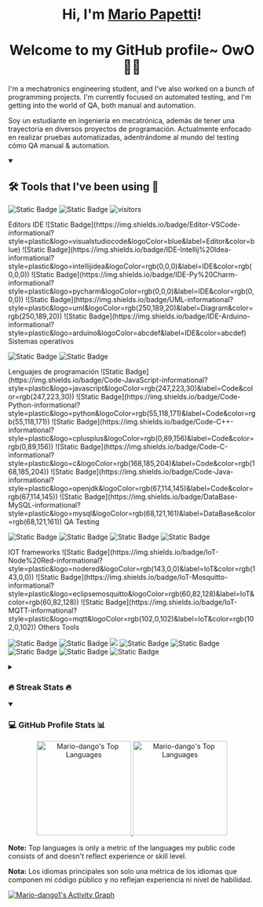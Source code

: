 <h1 align="center">Hi, I'm <a href="https://github.com/Mario-dango/">Mario Papetti</a>!</h1>
<h1 align="center">Welcome to my GitHub profile~ OwO 👨‍💻</h1>

<p>I'm a mechatronics engineering student, and I've also worked on a bunch of programming projects. I'm currently focused on automated testing, and I'm getting into the world of QA, both manual and automation.</p>
<p>Soy un estudiante en ingeniería en mecatrónica, además de tener una trayectoria en diversos proyectos de programación. Actualmente enfocado en realizar pruebas automatizadas, adentrándome al mundo del testing cómo QA manual & automation.</p>

<details open> 
  <summary><h2>🛠️ Tools that I've been using 🧰</h2></summary> 
  
  <!-- [![Open Source Love](https://badges.frapsoft.com/os/v1/open-source.svg?v=102)](https://github.com/ellerbrock/open-source-badge/) -->
  ![Static Badge](https://img.shields.io/badge/Open%20Source-open?style=plastic&logo=opensourceinitiative&logoColor=black&color=%233DA639)
  ![Static Badge](https://img.shields.io/badge/Open%20Hardware-open?style=plastic&logo=opensourcehardware&logoColor=black&color=%230099B0)
  ![visitors](https://visitor-badge.laobi.icu/badge?page_id=Mario-dango.Mario-dango)
  
  <!--> Editors IDE 
  ![Static Badge](https://img.shields.io/badge/Editor-VSCode-informational?style=plastic&logo=visualstudiocode&logoColor=blue&label=Editor&color=blue)
  ![Static Badge](https://img.shields.io/badge/IDE-Intellij%20Idea-informational?style=plastic&logo=intellijidea&logoColor=rgb(0,0,0)&label=IDE&color=rgb(0,0,0))
  ![Static Badge](https://img.shields.io/badge/IDE-Py%20Charm-informational?style=plastic&logo=pycharm&logoColor=rgb(0,0,0)&label=IDE&color=rgb(0,0,0))
  ![Static Badge](https://img.shields.io/badge/UML-informational?style=plastic&logo=uml&logoColor=rgb(250,189,20)&label=Diagram&color=rgb(250,189,20))
  ![Static Badge](https://img.shields.io/badge/IDE-Arduino-informational?style=plastic&logo=arduino&logoColor=abcdef&label=IDE&color=abcdef)
  
  <!--> Sistemas operativos
  ![Static Badge](https://img.shields.io/badge/Windows-informational?style=plastic&logo=windows&logoColor=blue&label=OS&color=black)
  ![Static Badge](https://img.shields.io/badge/Linux-informational?style=plastic&logo=linux&logoColor=blue&label=OS&color=black)
  
  <!--> Lenguajes de programación
  ![Static Badge](https://img.shields.io/badge/Code-JavaScript-informational?style=plastic&logo=javascript&logoColor=rgb(247,223,30)&label=Code&color=rgb(247,223,30))
  ![Static Badge](https://img.shields.io/badge/Code-Python-informational?style=plastic&logo=python&logoColor=rgb(55,118,171)&label=Code&color=rgb(55,118,171))
  ![Static Badge](https://img.shields.io/badge/Code-C++-informational?style=plastic&logo=cplusplus&logoColor=rgb(0,89,156)&label=Code&color=rgb(0,89,156))
  ![Static Badge](https://img.shields.io/badge/Code-C-informational?style=plastic&logo=c&logoColor=rgb(168,185,204)&label=Code&color=rgb(168,185,204))
  ![Static Badge](https://img.shields.io/badge/Code-Java-informational?style=plastic&logo=openjdk&logoColor=rgb(67,114,145)&label=Code&color=rgb(67,114,145))
  ![Static Badge](https://img.shields.io/badge/DataBase-MySQL-informational?style=plastic&logo=mysql&logoColor=rgb(68,121,161)&label=DataBase&color=rgb(68,121,161))
  
  <!--> QA Testing
  ![Static Badge](https://img.shields.io/badge/Testing-Cypress-informational?style=plastic&logo=cypress&logoColor=rgb(23,32,44)&label=Testing&color=rgb(23,32,44))
  ![Static Badge](https://img.shields.io/badge/Testing-Cucumber-informational?style=plastic&logo=cucumber&logoColor=rgb(35,217,108)&label=Testing&color=rgb(35,217,108))
  ![Static Badge](https://img.shields.io/badge/Testing-Selenium-informational?style=plastic&logo=selenium&logoColor=rgb(67,176,42)&label=Testing&color=rgb(67,176,42))
  ![Static Badge](https://img.shields.io/badge/Testing-Pytest-informational?style=plastic&logo=pytest&logoColor=#0A9EDC&label=Testing&color=#0A9EDC)
  
  <!--> IOT frameworks
  ![Static Badge](https://img.shields.io/badge/IoT-Node%20Red-informational?style=plastic&logo=nodered&logoColor=rgb(143,0,0)&label=IoT&color=rgb(143,0,0))
  ![Static Badge](https://img.shields.io/badge/IoT-Mosquitto-informational?style=plastic&logo=eclipsemosquitto&logoColor=rgb(60,82,128)&label=IoT&color=rgb(60,82,128))
  ![Static Badge](https://img.shields.io/badge/IoT-MQTT-informational?style=plastic&logo=mqtt&logoColor=rgb(102,0,102)&label=IoT&color=rgb(102,0,102))
  
  <!--> Others Tools
  ![Static Badge](https://img.shields.io/badge/Tools-Git-informational?style=plastic&logo=git&logoColor=rgb(240,80,50)&label=Tools&color=rgb(240,80,50))
  ![Static Badge](https://img.shields.io/badge/Tools-Git%20Hub-informational?style=plastic&logo=github&logoColor=rgb(24,23,23)&label=Tools&color=rgb(24,23,23))
  ![](https://img.shields.io/badge/Shell-Bash-informational?style=flat&logo=gnu-bash&logoColor=white&color=6aa6f8)
  ![Static Badge](https://img.shields.io/badge/Tools-Maven-informational?style=plastic&logo=apachemaven&logoColor=rgb(199,26,54)&label=Tools&color=rgb(199,26,54))
  ![Static Badge](https://img.shields.io/badge/Tools-KiCad-informational?style=plastic&logo=kicad&logoColor=rgb(49,76,176)&label=Tools&color=rgb(49,76,176))
  ![Static Badge](https://img.shields.io/badge/Tools-HTML5-informational?style=plastic&logo=html5&logoColor=rgb(227,79,38)&label=Tools&color=rgb(227,79,38))
  ![Static Badge](https://img.shields.io/badge/Tools-CSS3-informational?style=plastic&logo=css3&logoColor=rgb(21,114,182)&label=Tools&color=rgb(21,114,182))
  ![Static Badge](https://img.shields.io/badge/Tools-Trello-informational?style=plastic&logo=trello&logoColor=rgb(0,82,204)&label=Tools&color=rgb(0,82,204))
</details> 

<details close>
  <summary><h3>🔥 Streak Stats 🔥</h3></summary>    
  <!-- GitHub Readme Streak Stats - https://github.com/DenverCoder1/github-readme-streak-stats -->
  <p align="center">
      <a align="center" href="https://github.com/Mario-dango/github-readme-streak-stats" >
        <!-- <img title="🔥 Get streak stats for your profile at git.io/streak-stats" alt="Mario-dango's streak" src="https://streak-stats.demolab.com/?user=Mario-dango&theme=react&bg_color=1e013d&title_color=7b34c7&icon_color=7b34c7&hide_border=false"/> -->
        <img title="🔥 Get streak stats for your profile at git.io/streak-stats" align="center" alt="Mario-dango's streak" src="https://streak-stats.demolab.com?user=Mario-dango&locale=es&fire=6699FF&background=351657D2&border=7B34C7&stroke=6699FF&ring=1D4380&currStreakNum=7036AD&sideNums=7036AD&currStreakLabel=7036AD&sideLabels=6699FF&dates=000000&excludeDaysLabel=EB5454"/>
    </a>
    <p align="center">🔥 Get streak stats for your profile at <a href="https://git.io/streak-stats">git.io/streak-stats</a></p>
  </p>
</details> 

<details open>
  <summary><h3>💻 GitHub Profile Stats 📊</h3></summary>
  
  <!-- https://github.com/anuraghazra/github-readme-stats -->
  <p align="center">    
  <a href="https://github.com/anuraghazra/github-readme-stats">
    <img title="Qué miras Owo?" alt="Mario-dango's Top Languages" src="https://github-readme-stats.vercel.app/api?username=Mario-dango&show_icons=true&bg_color=1e013d&title_color=7b34c7&icon_color=7b34c7&text_color=6699ff&hide_border=false" height="192px"/>
  </a>
  <a href="https://github.com/anuraghazra/github-readme-stats">
    <img title="UwU" alt="Mario-dango's Top Languages" src="https://github-readme-stats.vercel.app/api/top-langs/?username=Mario-dango&langs_count=8&layout=compact&theme=react&hide_border=true&bg_color=1e013d&title_color=7b34c7&icon_color=7b34c7&hide=Jupyter%20Notebook,Roff,CMake,Perl,M4,DIGITAL%20Command%20Language&hide_border=false" height="192px"/>
  </a>
  </p>
  <!-- https://github.com/ashutosh00710/github-readme-activity-graph -->
  <b>Note:</b> Top languages is only a metric of the languages my public code consists of and doesn't reflect experience or skill level.
  
  <b>Nota:</b> Los idiomas principales son solo una métrica de los idiomas que componen mi código público y no reflejan experiencia ni nivel de habilidad.
  
  <a href="https://github.com/ashutosh00710/github-readme-activity-graph" aling="center">
    <img title="Grafico cheto ewe" alt="Mario-dango1's Activity Graph" src="https://github-readme-activity-graph.vercel.app/graph/?username=Mario-dango&bg_color=1e013d&color=7b34c7&line=1d4380&point=6699ff&hide_border=false" />
  </a>
</details> 

<!-- Link de referencia para readme.md  
=> https://github.com/abhisheknaiidu/awesome-github-profile-readme 
=> https://docs.github.com/es/get-started/writing-on-github/getting-started-with-writing-and-formatting-on-github/basic-writing-and-formatting-syntax
--> 

